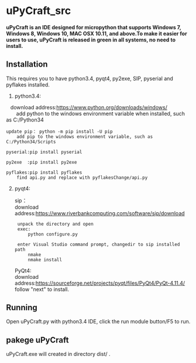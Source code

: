 # uPyCraft_src
#### uPyCraft is an IDE designed for micropython that supports Windows 7, Windows 8, Windows 10, MAC OSX 10.11, and above.To make it easier for users to use, uPyCraft is released in green in all systems, no need to install.

## Installation
This requires you to have python3.4, pyqt4, py2exe, SIP, pyserial and pyflakes installed.

1. python3.4:<br>

    download address:https://www.python.org/downloads/windows/ <br>
        add python to the windows environment variable when installed, such as C:/Python34<br>

    update pip： python -m pip install -U pip 
        add pip to the windows environment variable, such as C:/Python34/Scripts 
        
    pyserial:pip install pyserial 
    
    py2exe  :pip install py2exe 
    
    pyflakes:pip install pyflakes 
        find api.py and replace with pyflakesChange/api.py 
    
2. pyqt4:<br>

    sip：<br>
        download address:https://www.riverbankcomputing.com/software/sip/download <br>
        
        unpack the directory and open
        exec:
            python configure.py
        
        enter Visual Studio command prompt, changedir to sip installed path
            nmake
            nmake install
        
    PyQt4:<br>
        download address:https://sourceforge.net/projects/pyqt/files/PyQt4/PyQt-4.11.4/ <br>
        follow "next" to install. <br>

## Running
Open uPyCraft.py with python3.4 IDE, click the run module button/F5 to run.

## pakege uPyCraft
uPyCraft.exe will created in directory dist/ .
  
